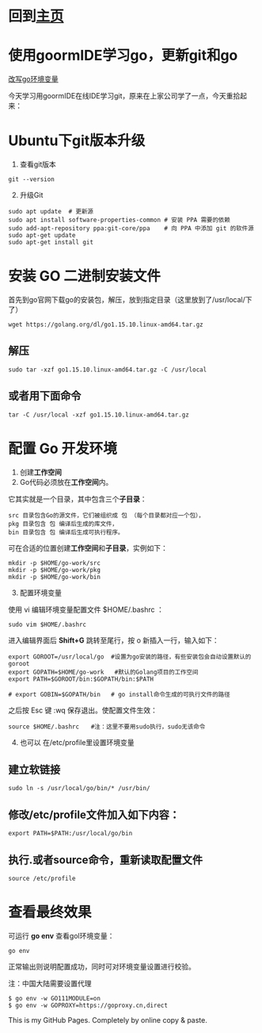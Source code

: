 # 回到[主页](https://dkkell.tk/index.html) 
# 使用goormIDE学习go，更新git和go


[改写go环境变量](https://dkkell.tk/update.html) 

今天学习用goormIDE在线IDE学习git，原来在上家公司学了一点，今天重拾起来：

# Ubuntu下git版本升级

1. 查看git版本
```
git --version
```
2. 升级Git
```
sudo apt update  # 更新源
sudo apt install software-properties-common # 安装 PPA 需要的依赖
sudo add-apt-repository ppa:git-core/ppa    # 向 PPA 中添加 git 的软件源
sudo apt-get update
sudo apt-get install git
```

# 安装 GO 二进制安装文件
首先到go官网下载go的安装包，解压，放到指定目录（这里放到了/usr/local/下了）

```
wget https://golang.org/dl/go1.15.10.linux-amd64.tar.gz
```
## 解压
```
sudo tar -xzf go1.15.10.linux-amd64.tar.gz -C /usr/local
```
## 或者用下面命令
```
tar -C /usr/local -xzf go1.15.10.linux-amd64.tar.gz

```

# 配置 Go 开发环境
1. 创建**工作空间**
2. Go代码必须放在**工作空间**内。

它其实就是一个目录，其中包含三个**子目录**：
```
src 目录包含Go的源文件，它们被组织成 包 （每个目录都对应一个包），
pkg 目录包含 包 编译后生成的库文件，
bin 目录包含 包 编译后生成可执行程序。
```

可在合适的位置创建**工作空间**和**子目录**，实例如下：
```
mkdir -p $HOME/go-work/src
mkdir -p $HOME/go-work/pkg
mkdir -p $HOME/go-work/bin
```


3. 配置环境变量

使用 vi 编辑环境变量配置文件 $HOME/.bashrc ：
```
sudo vim $HOME/.bashrc
```
进入编辑界面后 **Shift+G** 跳转至尾行，按 o 新插入一行，输入如下：
```
export GOROOT=/usr/local/go  #设置为go安装的路径，有些安装包会自动设置默认的goroot
export GOPATH=$HOME/go-work   #默认的Golang项目的工作空间
export PATH=$GOROOT/bin:$GOPATH/bin:$PATH

# export GOBIN=$GOPATH/bin   # go install命令生成的可执行文件的路径
```
之后按 Esc 键 :wq 保存退出。使配置文件生效：
```
source $HOME/.bashrc　　#注：这里不要用sudo执行，sudo无该命令
```

4. 也可以 在/etc/profile里设置环境变量

## 建立软链接
```
sudo ln -s /usr/local/go/bin/* /usr/bin/
```
## 修改/etc/profile文件加入如下内容：
```
export PATH=$PATH:/usr/local/go/bin
```
## 执行.或者source命令，重新读取配置文件
```
source /etc/profile
```

# 查看最终效果

可运行 **go env** 查看gol环境变量：
```
go env
```
正常输出则说明配置成功，同时可对环境变量设置进行校验。

注：中国大陆需要设置代理
```
$ go env -w GO111MODULE=on
$ go env -w GOPROXY=https://goproxy.cn,direct
```


This is my GitHub Pages.
Completely by online copy & paste.

